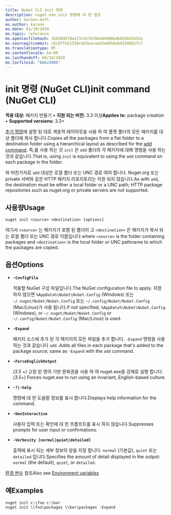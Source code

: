 ```yaml
---
title: NuGet CLI init 명령
description: nuget.exe init 명령에 대 한 참조
author: karann-msft
ms.author: karann
ms.date: 01/18/2018
ms.topic: reference
ms.openlocfilehash: 3b830d678a473c917b70bd46900bdb0206d3652e
ms.sourcegitcommit: cbc87fe51330cdd3eacaad3e8656eb4258882fc7
ms.translationtype: MT
ms.contentlocale: ko-KR
ms.lasthandoff: 08/19/2020
ms.locfileid: "88623086"
---
```

# <a name="init-command-nuget-cli"></a><span data-ttu-id="67844-103">init 명령 (NuGet CLI)</span><span class="sxs-lookup"><span data-stu-id="67844-103">init command (NuGet CLI)</span></span>

<span data-ttu-id="67844-104">**적용 대상:** 패키지 만들기 &bullet; **지원 되는 버전:** 3.3 이상</span><span class="sxs-lookup"><span data-stu-id="67844-104">**Applies to:** package creation &bullet; **Supported versions:** 3.3+</span></span>

<span data-ttu-id="67844-105">[추가 명령](cli-ref-add.md)에 설명 된 대로 계층적 레이아웃을 사용 하 여 플랫 폴더의 모든 패키지를 대상 폴더에 복사 합니다.</span><span class="sxs-lookup"><span data-stu-id="67844-105">Copies all the packages from a flat folder to a destination folder using a hierarchical layout as described for the [add command](cli-ref-add.md).</span></span> <span data-ttu-id="67844-106">즉,를 사용 하는 것 `init` 은 `add` 폴더의 각 패키지에 대해 명령을 사용 하는 것과 같습니다.</span><span class="sxs-lookup"><span data-stu-id="67844-106">That is, using `init` is equivalent to using the `add` command on each package in the folder.</span></span>

<span data-ttu-id="67844-107">와 마찬가지로 `add` 대상은 로컬 폴더 또는 UNC 경로 여야 합니다. Nuget.org 또는 private 서버와 같은 HTTP 패키지 리포지토리는 지원 되지 않습니다.</span><span class="sxs-lookup"><span data-stu-id="67844-107">As with `add`, the destination must be either a local folder or a UNC path; HTTP package repositories such as nuget.org or private servers are not supported.</span></span>

## <a name="usage"></a><span data-ttu-id="67844-108">사용량</span><span class="sxs-lookup"><span data-stu-id="67844-108">Usage</span></span>

```cli
nuget init <source> <destination> [options]
```

<span data-ttu-id="67844-109">여기서 `<source>` 는 패키지가 포함 된 폴더이 고 `<destination>` 은 패키지가 복사 되는 로컬 폴더 또는 UNC 경로 이름입니다.</span><span class="sxs-lookup"><span data-stu-id="67844-109">where `<source>` is the folder containing packages and `<destination>` is the local folder or UNC pathname to which the packages are copied.</span></span>

## <a name="options"></a><span data-ttu-id="67844-110">옵션</span><span class="sxs-lookup"><span data-stu-id="67844-110">Options</span></span>

- **`-ConfigFile`**

  <span data-ttu-id="67844-111">적용할 NuGet 구성 파일입니다.</span><span class="sxs-lookup"><span data-stu-id="67844-111">The NuGet configuration file to apply.</span></span> <span data-ttu-id="67844-112">지정 하지 않으면 `%AppData%\NuGet\NuGet.Config` (Windows) 또는 `~/.nuget/NuGet/NuGet.Config` 또는 `~/.config/NuGet/NuGet.Config` (Mac/Linux)가 사용 됩니다.</span><span class="sxs-lookup"><span data-stu-id="67844-112">If not specified, `%AppData%\NuGet\NuGet.Config` (Windows), or `~/.nuget/NuGet/NuGet.Config` or `~/.config/NuGet/NuGet.Config` (Mac/Linux) is used.</span></span>

- **`-Expand`**

  <span data-ttu-id="67844-113">패키지 소스에 추가 된 각 패키지의 모든 파일을 추가 합니다. `-Expand` 명령을 사용 하는 것과 같습니다 `add` .</span><span class="sxs-lookup"><span data-stu-id="67844-113">Adds all files in each package that's added to the package source; same as `-Expand` with the `add` command.</span></span>

- **`-ForceEnglishOutput`**

  <span data-ttu-id="67844-114">*(3.5 +)* 고정 된 영어 기반 문화권을 사용 하 여 nuget.exe을 강제로 실행 합니다.</span><span class="sxs-lookup"><span data-stu-id="67844-114">*(3.5+)* Forces nuget.exe to run using an invariant, English-based culture.</span></span>

- **`-?|-help`**

  <span data-ttu-id="67844-115">명령에 대 한 도움말 정보를 표시 합니다.</span><span class="sxs-lookup"><span data-stu-id="67844-115">Displays help information for the command.</span></span>

- **`-NonInteractive`**

  <span data-ttu-id="67844-116">사용자 입력 또는 확인에 대 한 프롬프트를 표시 하지 않습니다.</span><span class="sxs-lookup"><span data-stu-id="67844-116">Suppresses prompts for user input or confirmations.</span></span>

- **`-Verbosity [normal|quiet|detailed]`**

  <span data-ttu-id="67844-117">출력에 표시 되는 세부 정보의 양을 지정 합니다. `normal` (기본값), `quiet` 또는 `detailed` 입니다.</span><span class="sxs-lookup"><span data-stu-id="67844-117">Specifies the amount of detail displayed in the output: `normal` (the default), `quiet`, or `detailed`.</span></span>

<span data-ttu-id="67844-118">[환경 변수](cli-ref-environment-variables.md) 참조</span><span class="sxs-lookup"><span data-stu-id="67844-118">Also see [Environment variables](cli-ref-environment-variables.md)</span></span>

## <a name="examples"></a><span data-ttu-id="67844-119">예</span><span class="sxs-lookup"><span data-stu-id="67844-119">Examples</span></span>

```cli
nuget init c:\foo c:\bar
nuget init \\foo\packages \\bar\packages -Expand
```
